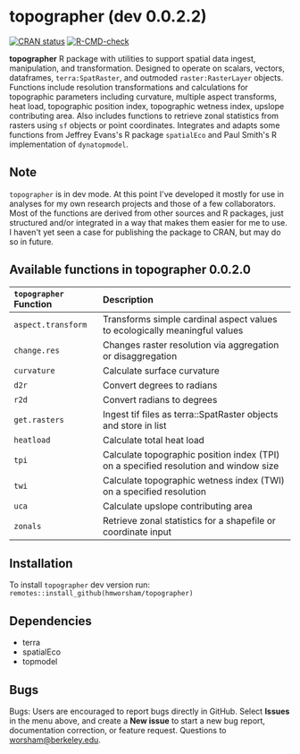# topographer (dev 0.0.2.2)
<!-- badges: start -->
[![CRAN status](http://www.r-pkg.org/badges/version/topographer)](https://cran.r-project.org/package=topographer)
[![R-CMD-check](https://github.com/hmworsham/topographer/actions/workflows/R-CMD-check.yaml/badge.svg)](https://github.com/hmworsham/topographer/actions/workflows/R-CMD-check.yaml)

<!-- badges: end -->
**topographer** R package with utilities to support spatial data ingest, manipulation, and transformation.
	Designed to operate on scalars, vectors, dataframes, `terra:SpatRaster`, and outmoded `raster:RasterLayer` objects.
	Functions include resolution transformations and calculations for topographic parameters including curvature,
	multiple aspect transforms, heat load, topographic position index, topographic wetness index, upslope 
	contributing area. Also includes functions to retrieve zonal statistics from rasters using `sf` objects or 
	point coordinates. Integrates and adapts some functions from Jeffrey Evans's R package `spatialEco` and Paul Smith's
	R implementation of `dynatopmodel`.

## Note
`topographer` is in dev mode. At this point I've developed it mostly for use in analyses for my own research projects and those of a few collaborators. Most of the functions are derived from other sources and R packages, just structured and/or integrated in a way that makes them easier for me to use. I haven't yet seen a case for publishing the package to CRAN, but may do so in future. 

## Available functions in topographer 0.0.2.0

| `topographer` Function       | Description                                                                             |
|:-----------------------------|:----------------------------------------------------------------------------------------|
| `aspect.transform`           | Transforms simple cardinal aspect values to ecologically meaningful values  |
| `change.res`                 | Changes raster resolution via aggregation or disaggregation  |
| `curvature`                  | Calculate surface curvature |
| `d2r`                        | Convert degrees to radians  |
| `r2d`                        | Convert radians to degrees  |
| `get.rasters`                | Ingest tif files as terra::SpatRaster objects and store in list  |
| `heatload`                   | Calculate total heat load  | 
| `tpi`                        | Calculate topographic position index (TPI) on a specified resolution and window size  |
| `twi`                        | Calculate topographic wetness index (TWI) on a specified resolution  | 
| `uca`                        | Calculate upslope contributing area  | 
| `zonals`                     | Retrieve zonal statistics for a shapefile or coordinate input  | 


## Installation
To install `topographer` dev version run:
`remotes::install_github(hmworsham/topographer)`

## Dependencies
- terra
- spatialEco
- topmodel

## Bugs
Bugs: Users are encouraged to report bugs directly in GitHub. Select **Issues** in the menu above, and create a **New issue** to start a new bug report, documentation correction, or feature request. Questions to worsham@berkeley.edu.
